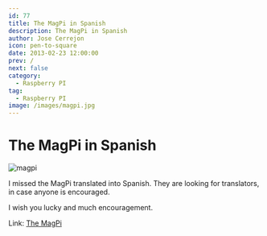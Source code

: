 ```yaml
---
id: 77
title: The MagPi in Spanish
description: The MagPi in Spanish
author: Jose Cerrejon
icon: pen-to-square
date: 2013-02-23 12:00:00
prev: /
next: false
category:
  - Raspberry PI
tag:
  - Raspberry PI
image: /images/magpi.jpg
---
```


# The MagPi in Spanish

![magpi](/images/magpi.jpg)

I missed the MagPi translated into Spanish. They are looking for translators, in case anyone is encouraged.

I wish you lucky and much encouragement.

Link: [The MagPi](http://www.themagpi.com/es/)